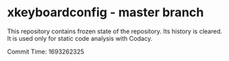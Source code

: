 # xkeyboardconfig - master branch

This repository contains frozen state of the repository.
Its history is cleared. It is used only for static code
analysis with Codacy.

Commit Time: 1693262325